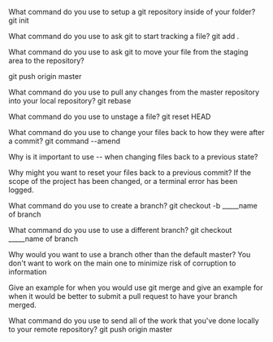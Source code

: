 
What command do you use to setup a git repository inside of your folder?
git init

What command do you use to ask git to start tracking a file?
git add . 

What command do you use to ask git to move your file from the staging area to the repository?

git push origin master

What command do you use to pull any changes from the master repository into your local repository? git rebase

What command do you use to unstage a file? 
git reset HEAD 

What command do you use to change your files back to how they were after a commit? git command --amend

Why is it important to use -- when changing files back to a previous state?

Why might you want to reset your files back to a previous commit? 
If the scope of the project has been changed, or a terminal error has been logged. 

What command do you use to create a branch?
git checkout -b _____name of branch

What command do you use to use a different branch?
git checkout _____name of branch

Why would you want to use a branch other than the default master?
You don't want to work on the main one to minimize risk of corruption to information 

Give an example for when you would use git merge and give an example for when it would be better to submit a pull request to have your branch merged.

What command do you use to send all of the work that you've done locally to your remote repository? git push origin master
